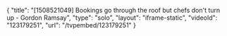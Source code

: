 {
    "title": "[1508521049] Bookings go through the roof but chefs don't turn up - Gordon Ramsay",
    "type": "solo",
    "layout": "iframe-static",
    "videoId": "123179251",
    "url": "\/tvpembed\/123179251"
}